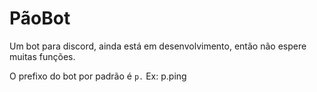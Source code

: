 
# PãoBot

Um bot para discord, ainda está em desenvolvimento, então não espere muitas funções.

O prefixo do bot por padrão é `p.` Ex: p.ping

